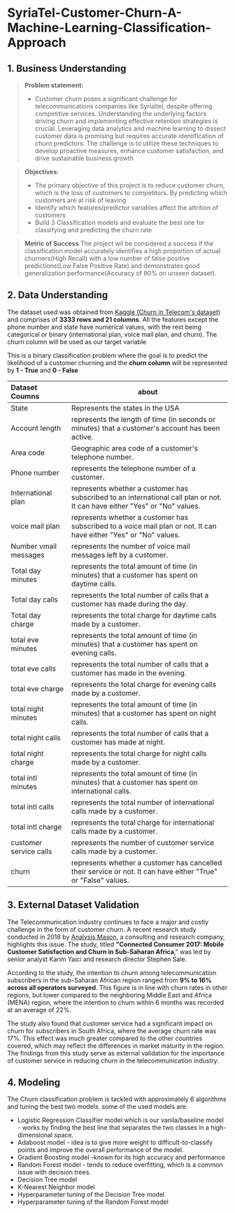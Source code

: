 # SyriaTel-Customer-Churn-A-Machine-Learning-Classification-Approach




## 1. Business Understanding
> **Problem statement:**
 >* Customer churn poses a significant challenge for telecommunications companies like Syrialtel, despite offering competitive services. Understanding the underlying factors driving churn and implementing effective retention strategies is crucial. Leveraging data analytics and machine learning to dissect customer data is promising but requires accurate identification of churn predictors. The challenge is to utilize these techniques to develop proactive measures, enhance customer satisfaction, and drive sustainable business growth


> **Objectives**:
 >* The primary objective of this project is to reduce customer churn, which is the loss of customers to competitors. By predicting which customers are at risk of leaving
 >* Identify which features/predictor variables affect the attrition of customers 
 >* Build 3 Classification models and evaluate the best one for classifying and predicting the churn rate

> **Metric of Success**
The project wil be considered a success if the classification model accurately identifies a high proportion of actual churners(High Recall) with a low number of false positive predictions(Low False Positive Rate) and demonstrates good generalization performance(Accuracy of 80% on unseen dataset).


## 2. Data Understanding

The dataset used was obtained from [Kaggle (Churn in Telecom's dataset)](https://www.kaggle.com/datasets/becksddf/churn-in-telecoms-dataset) and comprises of **3333 rows and 21 columns**. All the features except the phone number and state have numerical values, with the rest being categorical or binary (international plan, voice mail plan, and churn). The churn column will be used as our target variable 

This is a binary classification problem where the goal is to predict the likelihood of a customer churning and the **churn column** will be represented by **1 - True** and **0 - False**

|Dataset Coumns|about|
|:------|------|
|State|Represents the states in the USA|
|Account length|represents the length of time (in seconds or minutes) that a customer's account has been active.|
|Area code|Geographic area code of a customer's telephone number.|
|Phone number|represents the telephone number of a customer.|
|International plan|represents whether a customer has subscribed to an international call plan or not. It can have either "Yes" or "No" values.|
|voice mail plan|represents whether a customer has subscribed to a voice mail plan or not. It can have either "Yes" or "No" values.|
|Number vmail messages|represents the number of voice mail messages left by a customer.|
|Total day minutes|represents the total amount of time (in minutes) that a customer has spent on daytime calls.|
|Total day calls|represents the total number of calls that a customer has made during the day.|
|Total day charge|represents the total charge for daytime calls made by a customer.|
|total eve minutes|represents the total amount of time (in minutes) that a customer has spent on evening calls.|
|total eve calls|represents the total number of calls that a customer has made in the evening.|
|total eve charge|represents the total charge for evening calls made by a customer.|
|total night minutes|represents the total amount of time (in minutes) that a customer has spent on night calls.|
|total night calls|represents the total number of calls that a customer has made at night.|
|total night charge|represents the total charge for night calls made by a customer.|
|total intl minutes|represents the total amount of time (in minutes) that a customer has spent on international calls.|
|total intl calls|represents the total number of international calls made by a customer.|
|total intl charge| represents the total charge for international calls made by a customer.|
|customer service calls|represents the number of customer service calls made by a customer.|
|churn|represents whether a customer has cancelled their service or not. It can have either "True" or "False" values.|

## 3. External Dataset Validation
The Telecommunication industry continues to face a major and costly challenge in the form of customer churn. A recent research study conducted in 2018 by [Analysis Mason](https://www.analysysmason.com/globalassets/x_migrated-media/media/analysys_mason_ssa_mobile_satisfaction_sample_jun2018_rdmm03.pdf), a consulting and research company, highlights this issue. The study, titled **"Connected Consumer 2017: Mobile Customer Satisfaction and Churn in Sub-Saharan Africa**," was led by senior analyst Karim Yaici and research director Stephen Sale.

According to the study, the intention to churn among telecommunication subscribers in the sub-Saharan African region ranged from **9% to 16% across all operators surveyed**. This figure is in line with churn rates in other regions, but lower compared to the neighboring Middle East and Africa (MENA) region, where the intention to churn within 6 months was recorded at an average of 22%.

The study also found that customer service had a significant impact on churn for subscribers in South Africa, where the average churn rate was 17%. This effect was much greater compared to the other countries covered, which may reflect the differences in market maturity in the region. The findings from this study serve as external validation for the importance of customer service in reducing churn in the telecommunication industry.

## 4. Modeling
The Churn classification problem is tackled with approximately 6 algorithms and tuning the best two models. some of the used models are:
 * Logistic Regression Classifier model which is our vanila/baseline model - works by finding the best line that separates the two classes in a high-dimensional space.
 * Adaboost model -  idea is to give more weight to difficult-to-classify points and improve the overall performance of the model.
 * Gradient Boosting model -known for its high accuracy and performance
 * Random Forest model - tends to reduce overfitting, which is a common issue with decision trees.
 * Decision Tree model
 * K-Nearest Neighbor model
 * Hyperparameter tuning of the Decision Tree model
 * Hyperparameter tuning of the Random Forest model


